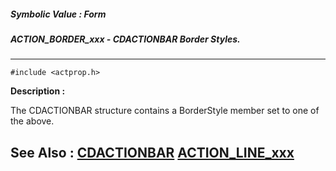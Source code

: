 ##### Symbolic Value : Form
##### ACTION_BORDER_xxx - CDACTIONBAR Border Styles.
---
```
#include <actprop.h>
```
**Description :**

The CDACTIONBAR structure contains a BorderStyle member set to one of the 
above. 

**See Also :**
[CDACTIONBAR](/domino-c-api-docs/reference/Data/CDACTIONBAR)
[ACTION_LINE_xxx](/domino-c-api-docs/reference/Symb/ACTION_LINE_xxx)
---
